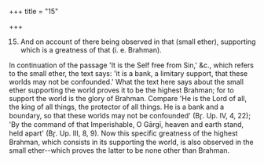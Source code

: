 +++
title = "15"

+++


15. And on account of there being observed in that (small ether), supporting which is a greatness of that (i. e. Brahman).

In continuation of the passage 'It is the Self free from Sin,' &c., which refers to the small ether, the text says: 'it is a bank, a limitary support, that these worlds may not be confounded.' What the text here says about the small ether supporting the world proves it to be the highest Brahman; for to support the world is the glory of Brahman. Compare 'He is the Lord of all, the king of all things, the protector of all things. He is a bank and a boundary, so that these worlds may not be confounded' (Br̥. Up. IV, 4, 22); 'By the command of that Imperishable, O Gārgī, heaven and earth stand, held apart' (Br̥. Up. III, 8, 9). Now this specific greatness of the highest Brahman, which consists in its supporting the world, is also observed in the small ether--which proves the latter to be none other than Brahman.

